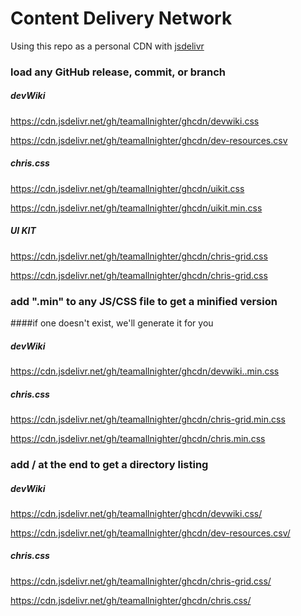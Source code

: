 # Content Delivery Network 

Using this repo as a personal CDN with [jsdelivr](https://www.jsdelivr.com/?docs=gh)

### load any GitHub release, commit, or branch

##### devWiki

https://cdn.jsdelivr.net/gh/teamallnighter/ghcdn/devwiki.css

https://cdn.jsdelivr.net/gh/teamallnighter/ghcdn/dev-resources.csv

##### chris.css

https://cdn.jsdelivr.net/gh/teamallnighter/ghcdn/uikit.css

https://cdn.jsdelivr.net/gh/teamallnighter/ghcdn/uikit.min.css

##### UI KIT

https://cdn.jsdelivr.net/gh/teamallnighter/ghcdn/chris-grid.css

https://cdn.jsdelivr.net/gh/teamallnighter/ghcdn/chris-grid.css

### add ".min" to any JS/CSS file to get a minified version

####if one doesn't exist, we'll generate it for you

##### devWiki

https://cdn.jsdelivr.net/gh/teamallnighter/ghcdn/devwiki..min.css

##### chris.css


https://cdn.jsdelivr.net/gh/teamallnighter/ghcdn/chris-grid.min.css


https://cdn.jsdelivr.net/gh/teamallnighter/ghcdn/chris.min.css


### add / at the end to get a directory listing

##### devWiki

https://cdn.jsdelivr.net/gh/teamallnighter/ghcdn/devwiki.css/

https://cdn.jsdelivr.net/gh/teamallnighter/ghcdn/dev-resources.csv/

##### chris.css

https://cdn.jsdelivr.net/gh/teamallnighter/ghcdn/chris-grid.css/


https://cdn.jsdelivr.net/gh/teamallnighter/ghcdn/chris.css/
